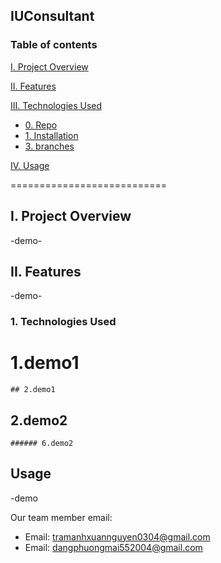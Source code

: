 
## IUConsultant

### Table of contents

[I. Project Overview](#ProjectOverview)

[II. Features](#Features)
	
[III. Technologies Used](#TechnologiesUsed)
- [0. Repo](#repo)
- [1. Installation](#Installation)
- [3. branches](#3)
	
[IV. Usage](#Usage)

===========================

<a name="Project Overview"></a>
## I. Project Overview

-demo- 



<a name="Features"></a>
## II. Features

-demo-


<a name="TechnologiesUsed"></a>
### 1. Technologies Used

# 1.demo1

```
## 2.demo1
```

## 2.demo2

```
###### 6.demo2
```


<a name="Tongket"></a>
## Usage 

-demo 

Our team member email:

- Email: tramanhxuannguyen0304@gmail.com 
- Email: dangphuongmai552004@gmail.com

